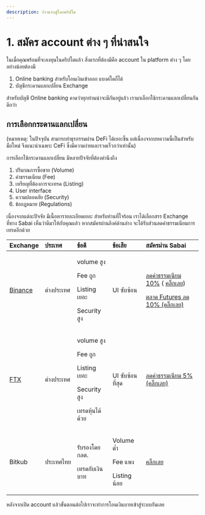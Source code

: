 ```yaml
---
description: ก้าวแรกสู่โลกคริปโต
---
```


# 1. สมัคร account ต่าง ๆ ที่น่าสนใจ

ในเมื่อคุณพร้อมที่จะลงทุนในคริปโตแล้ว สิ่งแรกที่ต้องมีคือ account ใน platform ต่าง ๆ โดยอย่างน้อยต้องมี

1. Online banking สำหรับโอนเงินเข้าออก แบงค์ใดก็ได้
2. บัญชีกระดานแลกเปลี่ยน Exchange

สำหรับบัญชี Online banking คาดว่าทุกท่านน่าจะมีกันอยู่แล้ว เรามาเลือกใช้กระดานแลกเปลี่ยนกันดีกว่า

## การเลือกกระดานแลกเปลี่ยน

\(หมายเหตุ: ในปัจจุบัน สามารถทำธุรกรรมผ่าน DeFi ได้เยอะขึ้น แต่เนื่องจากบทความนี้เป็นสำหรับมือใหม่ จึงแนะนำเฉพาะ CeFi ซึ่งมีความง่ายและรวดเร็วกว่าเท่านั้น\)

การเลือกใช้กระดานแลกเปลี่ยน มีหลายปัจจัยที่ต้องคำนึงถึง

1. ปริมาณการซื้อขาย \(Volume\)
2. ค่าธรรมเนียม \(Fee\)
3. เหรียญที่ต้องการจะเทรด \(Listing\)
4. User interface
5. ความปลอดภัย \(Security\)
6. ข้อกฎหมาย \(Regulations\)

เนื่องจากแต่ละปัจจัย มีเนื้อหารายละเอียดเยอะ สำหรับท่านที่ใจร้อน เราได้เลือกสรร Exchange ที่ทาง Sabai เห็นว่าดีมาให้กับคุณแล้ว หากสมัครผ่านลิงค์ด้านล่าง จะได้รับส่วนลดค่าธรรมเนียมการเทรดอีกด้วย

<table>
  <thead>
    <tr>
      <th style="text-align:left">Exchange</th>
      <th style="text-align:left">&#xE1B;&#xE23;&#xE30;&#xE40;&#xE17;&#xE28;</th>
      <th style="text-align:left">&#xE02;&#xE49;&#xE2D;&#xE14;&#xE35;</th>
      <th style="text-align:left">&#xE02;&#xE49;&#xE2D;&#xE40;&#xE2A;&#xE35;&#xE22;</th>
      <th style="text-align:left">&#xE2A;&#xE21;&#xE31;&#xE04;&#xE23;&#xE1C;&#xE48;&#xE32;&#xE19; Sabai</th>
    </tr>
  </thead>
  <tbody>
    <tr>
      <td style="text-align:left"><a href="https://www.binance.com/en/register?ref=Y3MSYDFV">Binance</a> 
      </td>
      <td style="text-align:left">&#xE15;&#xE48;&#xE32;&#xE07;&#xE1B;&#xE23;&#xE30;&#xE40;&#xE17;&#xE28;</td>
      <td
      style="text-align:left">
        <p>volume &#xE2A;&#xE39;&#xE07;</p>
        <p>Fee &#xE16;&#xE39;&#xE01;</p>
        <p>Listing &#xE40;&#xE22;&#xE2D;&#xE30;</p>
        <p>Security &#xE2A;&#xE39;&#xE07;</p>
        </td>
        <td style="text-align:left">UI &#xE0B;&#xE31;&#xE1A;&#xE0B;&#xE49;&#xE2D;&#xE19;</td>
        <td style="text-align:left">
          <p><a href="https://www.binance.com/en/register?ref=Y3MSYDFV">&#xE25;&#xE14;&#xE04;&#xE48;&#xE32;&#xE18;&#xE23;&#xE23;&#xE21;&#xE40;&#xE19;&#xE35;&#xE22;&#xE21; 10%</a> (
            <a
            href="https://www.binance.com/en/register?ref=Y3MSYDFV">&#xE04;&#xE25;&#xE34;&#xE4A;&#xE01;&#xE40;&#xE25;&#xE22;</a>)</p>
          <p><a href="https://www.binance.com/en/futures/ref/blocktrading">&#xE15;&#xE25;&#xE32;&#xE14; Futures &#xE25;&#xE14; 10% (&#xE04;&#xE25;&#xE34;&#xE4A;&#xE01;&#xE40;&#xE25;&#xE22;)</a>
          </p>
        </td>
    </tr>
    <tr>
      <td style="text-align:left"><a href="https://ftx.com/#a=1454967">FTX</a>
      </td>
      <td style="text-align:left">&#xE15;&#xE48;&#xE32;&#xE07;&#xE1B;&#xE23;&#xE30;&#xE40;&#xE17;&#xE28;</td>
      <td
      style="text-align:left">
        <p>volume &#xE2A;&#xE39;&#xE07;</p>
        <p>Fee &#xE16;&#xE39;&#xE01;</p>
        <p>Listing &#xE40;&#xE22;&#xE2D;&#xE30;</p>
        <p>Security &#xE2A;&#xE39;&#xE07;</p>
        <p>&#xE40;&#xE17;&#xE23;&#xE14;&#xE2B;&#xE38;&#xE49;&#xE19;&#xE44;&#xE14;&#xE49;&#xE14;&#xE49;&#xE27;&#xE22;</p>
        </td>
        <td style="text-align:left">UI &#xE0B;&#xE31;&#xE1A;&#xE0B;&#xE49;&#xE2D;&#xE19;&#xE17;&#xE35;&#xE48;&#xE2A;&#xE38;&#xE14;</td>
        <td
        style="text-align:left"><a href="https://ftx.com/#a=1454967">&#xE25;&#xE14;&#xE04;&#xE48;&#xE32;&#xE18;&#xE23;&#xE23;&#xE21;&#xE40;&#xE19;&#xE35;&#xE22;&#xE21; 5% (&#xE04;&#xE25;&#xE34;&#xE4A;&#xE01;&#xE40;&#xE25;&#xE22;)</a>
          </td>
    </tr>
    <tr>
      <td style="text-align:left">Bitkub</td>
      <td style="text-align:left">&#xE1B;&#xE23;&#xE30;&#xE40;&#xE17;&#xE28;&#xE44;&#xE17;&#xE22;</td>
      <td
      style="text-align:left">
        <p>&#xE23;&#xE31;&#xE1A;&#xE23;&#xE2D;&#xE07;&#xE42;&#xE14;&#xE22; &#xE01;&#xE25;&#xE15;.</p>
        <p>&#xE40;&#xE17;&#xE23;&#xE14;&#xE01;&#xE31;&#xE1A;&#xE40;&#xE07;&#xE34;&#xE19;&#xE1A;&#xE32;&#xE17;</p>
        </td>
        <td style="text-align:left">
          <p>Volume &#xE15;&#xE48;&#xE33;</p>
          <p>Fee &#xE41;&#xE1E;&#xE07;</p>
          <p>Listing &#xE19;&#xE49;&#xE2D;&#xE22;</p>
        </td>
        <td style="text-align:left"><a href="https://www.bitkub.com/signup?ref=176395">&#xE04;&#xE25;&#xE34;&#xE4A;&#xE01;&#xE40;&#xE25;&#xE22;</a>
        </td>
    </tr>
  </tbody>
</table>

หลังจากเปิด account แล้วขั้นตอนต่อไปเราจะทำการโอนเงินบาทเข้าสู่ระบบกันเลย

